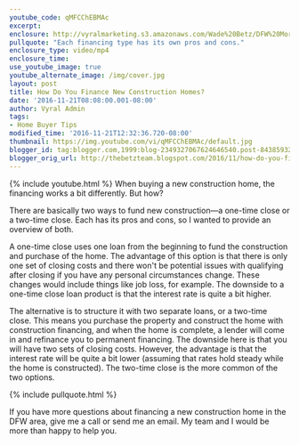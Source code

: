 ```yaml
---
youtube_code: qMFCChEBMAc
excerpt:
enclosure: http://vyralmarketing.s3.amazonaws.com/Wade%20Betz/DFW%20Mortgage%20Lender-%20How%20Do%20You%20Finance%20New%20Construction%20Homes%253F.mp4
pullquote: "Each financing type has its own pros and cons."
enclosure_type: video/mp4
enclosure_time:
use_youtube_image: true
youtube_alternate_image: /img/cover.jpg
layout: post
title: How Do You Finance New Construction Homes?
date: '2016-11-21T08:08:00.001-08:00'
author: Vyral Admin
tags:
- Home Buyer Tips
modified_time: '2016-11-21T12:32:36.720-08:00'
thumbnail: https://img.youtube.com/vi/qMFCChEBMAc/default.jpg
blogger_id: tag:blogger.com,1999:blog-2349327067624646540.post-8438593238393579038
blogger_orig_url: http://thebetzteam.blogspot.com/2016/11/how-do-you-finance-new-construction.html
---
```


{% include youtube.html %}
When buying a new construction home, the financing works a bit differently. But how?

There are basically two ways to fund new construction—a one-time close or a two-time close. Each has its pros and cons, so I wanted to provide an overview of both.

A one-time close uses one loan from the beginning to fund the construction and purchase of the home. The advantage of this option is that there is only one set of closing costs and there won't be potential issues with qualifying after closing if you have any personal circumstances change. These changes would include things like job loss, for example. The downside to a one-time close loan product is that the interest rate is quite a bit higher.

The alternative is to structure it with two separate loans, or a two-time close. This means you purchase the property and construct the home with construction financing, and when the home is complete, a lender will come in and refinance you to permanent financing. The downside here is that you will have two sets of closing costs. However, the advantage is that the interest rate will be quite a bit lower (assuming that rates hold steady while the home is constructed). The two-time close is the more common of the two options.

{% include pullquote.html %}

If you have more questions about financing a new construction home in the DFW area, give me a call or send me an email. My team and I would be more than happy to help you.
